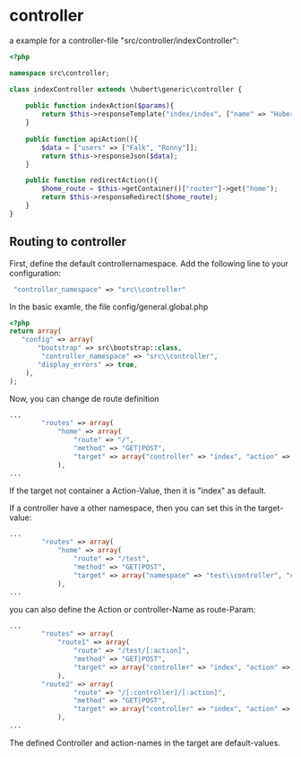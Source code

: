 # controller

a example for a controller-file "src/controller/indexController":
```php
<?php

namespace src\controller;

class indexController extends \hubert\generic\controller {
    
    public function indexAction($params){
        return $this->responseTemplate("index/index", ["name" => "Hubert"]);
    }
    
    public function apiAction(){
        $data = ["users" => ["Falk", "Ronny"]];
        return $this->responseJson($data);
    }

    public function redirectAction(){
        $home_route = $this->getContainer()["router"]->get("home");
        return $this->responseRedirect($home_route);
    }
}
```

## Routing to controller

First, define the default controllernamespace.
Add the following line to your configuration:
```php
 "controller_namespace" => "src\\controller"
```

In the basic examle, the file config/general.global.php
```php
<?php
return array( 
   "config" => array(
       "bootstrap" => src\bootstrap::class,
        "controller_namespace" => "src\\controller",
       "display_errors" => true, 
    ),
);
```

Now, you can change de route definition
```php
...
        "routes" => array(
            "home" => array(
                "route" => "/", 
                "method" => "GET|POST", 
                "target" => array("controller" => "index", "action" => "index")
            ),
...
```
If the target not container a Action-Value, then it is "index" as default.


If a controller have a other namespace, then you can set this in the target-value:
```php
...
        "routes" => array(
            "home" => array(
                "route" => "/test", 
                "method" => "GET|POST", 
                "target" => array("namespace" => "test\\controller", "controller" => "index", "action" => "index")
            ),
...
```

you can also define the Action or controller-Name as route-Param:
```php
...
        "routes" => array(
            "route1" => array(
                "route" => "/test/[:action]", 
                "method" => "GET|POST", 
                "target" => array("controller" => "index", "action" => "index")
            ),
        "route2" => array(
                "route" => "/[:controller]/[:action]", 
                "method" => "GET|POST", 
                "target" => array("controller" => "index", "action" => "index")
            ),
...
```
The defined Controller and action-names in the target are default-values.
